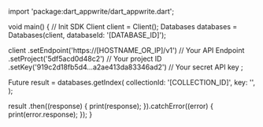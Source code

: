 import 'package:dart_appwrite/dart_appwrite.dart';

void main() { // Init SDK
  Client client = Client();
  Databases databases = Databases(client, databaseId: '[DATABASE_ID]');

  client
    .setEndpoint('https://[HOSTNAME_OR_IP]/v1') // Your API Endpoint
    .setProject('5df5acd0d48c2') // Your project ID
    .setKey('919c2d18fb5d4...a2ae413da83346ad2') // Your secret API key
  ;

  Future result = databases.getIndex(
    collectionId: '[COLLECTION_ID]',
    key: '',
  );

  result
    .then((response) {
      print(response);
    }).catchError((error) {
      print(error.response);
  });
}